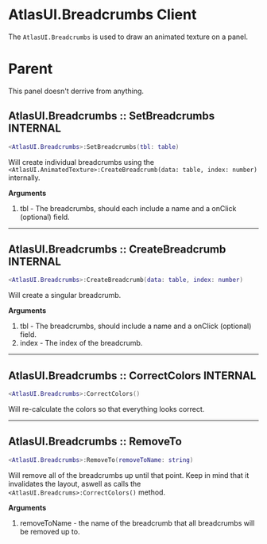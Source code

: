 # AtlasUI.Breadcrumbs <client>Client</client>

The `AtlasUI.Breadcrumbs` is used to draw an animated texture on a panel.

# Parent

This panel doesn't derrive from anything.

## AtlasUI.Breadcrumbs :: SetBreadcrumbs <internal>INTERNAL</internal>

```lua
<AtlasUI.Breadcrumbs>:SetBreadcrumbs(tbl: table)
```

Will create individual breadcrumbs using the `<AtlasUI.AnimatedTexture>:CreateBreadcrumb(data: table, index: number)` internally.

**Arguments**

1. tbl - The breadcrumbs, should each include a name and a onClick (optional) field.

---

## AtlasUI.Breadcrumbs :: CreateBreadcrumb <internal>INTERNAL</internal>

```lua
<AtlasUI.Breadcrumbs>:CreateBreadcrumb(data: table, index: number)
```

Will create a singular breadcrumb.

**Arguments**

1. tbl - The breadcrumbs, should include a name and a onClick (optional) field.
1. index - The index of the breadcrumb.

---

## AtlasUI.Breadcrumbs :: CorrectColors <internal>INTERNAL</internal>

```lua
<AtlasUI.Breadcrumbs>:CorrectColors()
```

Will re-calculate the colors so that everything looks correct.

---

## AtlasUI.Breadcrumbs :: RemoveTo

```lua
<AtlasUI.Breadcrumbs>:RemoveTo(removeToName: string)
```

Will remove all of the breadcrumbs up until that point. Keep in mind that it invalidates the layout, aswell as calls the `<AtlasUI.Breadcrums>:CorrectColors()` method.

**Arguments**

1. removeToName - the name of the breadcrumb that all breadcrumbs will be removed up to.